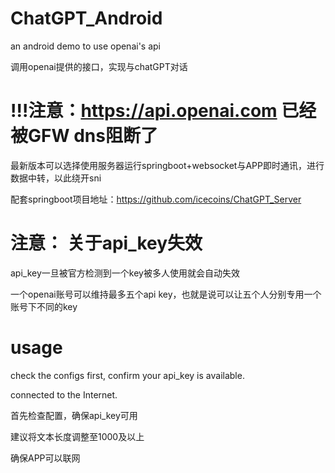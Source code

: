 # ChatGPT_Android
an android demo to use openai's api

调用openai提供的接口，实现与chatGPT对话

# !!!注意：https://api.openai.com 已经被GFW dns阻断了
最新版本可以选择使用服务器运行springboot+websocket与APP即时通讯，进行数据中转，以此绕开sni

配套springboot项目地址：https://github.com/icecoins/ChatGPT_Server

# 注意： 关于api_key失效
api_key一旦被官方检测到一个key被多人使用就会自动失效

一个openai账号可以维持最多五个api key，也就是说可以让五个人分别专用一个账号下不同的key


# usage
check the configs first, confirm your api_key is available.

connected to the Internet.

首先检查配置，确保api_key可用

建议将文本长度调整至1000及以上

确保APP可以联网

